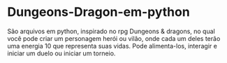 # Dungeons-Dragon-em-python
São arquivos em python, inspirado no rpg Dungeons &amp; dragons, no qual você pode criar um personagem herói ou vilão, onde cada um deles terão uma energia 10 que representa suas vidas. Pode alimenta-los, interagir e  iniciar um duelo ou iniciar um torneio.
